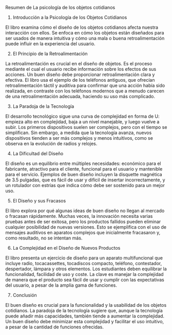 Resumen de La psicología de los objetos cotidianos
1. Introducción a la Psicología de los Objetos Cotidianos

El libro examina cómo el diseño de los objetos cotidianos afecta nuestra interacción con ellos. Se enfoca en cómo los objetos están diseñados para ser usados de manera intuitiva y cómo una mala o buena retroalimentación puede influir en la experiencia del usuario.

2. El Principio de la Retroalimentación

La retroalimentación es crucial en el diseño de objetos. Es el proceso mediante el cual el usuario recibe información sobre los efectos de sus acciones. Un buen diseño debe proporcionar retroalimentación clara y efectiva. El libro usa el ejemplo de los teléfonos antiguos, que ofrecían retroalimentación táctil y auditiva para confirmar que una acción había sido realizada, en contraste con los teléfonos modernos que a menudo carecen de una retroalimentación adecuada, haciendo su uso más complicado.

3. La Paradoja de la Tecnología

El desarrollo tecnológico sigue una curva de complejidad en forma de U: empieza alto en complejidad, baja a un nivel manejable, y luego vuelve a subir. Los primeros dispositivos suelen ser complejos, pero con el tiempo se simplifican. Sin embargo, a medida que la tecnología avanza, nuevos dispositivos tienden a ser más complejos y menos intuitivos, como se observa en la evolución de radios y relojes.

4. La Dificultad del Diseño

El diseño es un equilibrio entre múltiples necesidades: económico para el fabricante, atractivo para el cliente, funcional para el usuario y mantenible para el servicio. Ejemplos de buen diseño incluyen la disquette magnética de 3.5 pulgadas, que es fácil de usar y difícil de insertar incorrectamente, y un rotulador con estrías que indica cómo debe ser sostenido para un mejor uso.

5. El Diseño y sus Fracasos

El libro explora por qué algunas ideas de buen diseño no llegan al mercado o fracasan rápidamente. Muchas veces, la innovación necesita varias pruebas antes de ser exitosa, pero los productos fallidos pueden eliminar cualquier posibilidad de nuevas versiones. Esto se ejemplifica con el uso de mensajes auditivos en aparatos complejos que inicialmente fracasaron y, como resultado, no se intentan más.

6. La Complejidad en el Diseño de Nuevos Productos

El libro presenta un ejercicio de diseño para un aparato multifuncional que incluye radio, tocacassettes, tocadiscos compacto, teléfono, contestador, despertador, lámpara y otros elementos. Los estudiantes deben equilibrar la funcionalidad, facilidad de uso y coste. La clave es manejar la complejidad de manera que el producto sea fácil de usar y cumplir con las expectativas del usuario, a pesar de la amplia gama de funciones.

7. Conclusión

El buen diseño es crucial para la funcionalidad y la usabilidad de los objetos cotidianos. La paradoja de la tecnología sugiere que, aunque la tecnología puede añadir más capacidades, también tiende a aumentar la complejidad. Un buen diseño debe minimizar esta complejidad y facilitar el uso intuitivo, a pesar de la cantidad de funciones ofrecidas.
